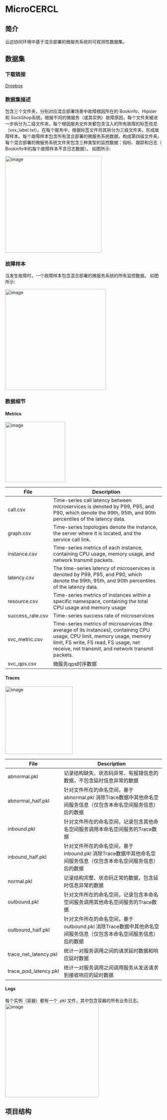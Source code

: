 # MicroCERCL

## 简介

云边协同环境中基于混合部署的微服务系统的可观测性数据集。

## 数据集

### 下载链接

[Dropbox](https://www.dropbox.com/scl/fi/s6gugabhlfd4ar46vu3nf/abnormal.zip?rlkey=iztl9kqkorakqt6dxocmlv3k7&st=jsbbcozk&dl=0)

### 数据集描述

包含三个文件夹，分别对应混合部署场景中故障根因所在的 Bookinfo、Hipster 和 SockShop系统。根据不同的微服务（或其实例）故障原因，每个文件夹被进一步拆分为二级文件夹。每个根因服务文件夹都包含注入的所有故障的标签信息（xxx_label.txt）。在每个服务中，根据标签文件将其拆分为三级文件夹，形成故障样本。每个故障样本包含所有混合部署的微服务系统数据，构成第四级文件夹。每个混合部署的微服务系统文件夹包含三种类型的监控数据：指标、跟踪和日志（ Bookinfo中的每个故障样本不含日志数据）。
如图所示:

<img width="310" alt="image" src="https://github.com/WDCloudEdge/MicroCERCL/assets/48899336/461ec9a0-80c9-4fb1-a989-566cb14661e6">

### 故障样本

当发生故障时，一个故障样本包含混合部署的微服务系统的所有监控数据。
如图所示:

<img width="324" alt="image" src="https://github.com/WDCloudEdge/MicroCERCL/assets/48899336/346c2b81-371b-41ca-92de-ce99df51509e">

### 数据细节

#### Metrics

<img width="193" alt="image" src="https://github.com/WDCloudEdge/MicroCERCL/assets/48899336/6b7e5e22-0d5d-4629-9dbe-ca09c5894766">

| File             | Description                                                                                                                                                                                                             |
| ---------------- | ----------------------------------------------------------------------------------------------------------------------------------------------------------------------------------------------------------------------- |
| call.csv         | Time-series call latency between microservices is denoted by P99, P95, and P90, which denote the 99th, 95th, and 90th percentiles of the latency data.                                                                  |
| graph.csv        | Time-series topologies denote the instance, the server where it is located, and the service call link.                                                                                                                  |
| instance.csv     | Time-series metrics of each instance, containing CPU usage, memory usage, and network transmit packets.                                                                                                                 |
| latency.csv      | The time-series latency of microservices is denoted by P99, P95, and P90, which denote the 99th, 95th, and 90th percentiles of the latency data.                                                                        |
| resource.csv     | Time-series metrics of instances within a specific namespace, containing the total CPU usage and memory usage                                                                                                           |
| success_rate.csv | Time-series success rate of microservices                                                                                                                                                                               |
| svc_metric.csv   | Time-series metrics of microservices (the average of its instances), containing CPU usage, CPU limit, memory usage, memory limit, FS write, FS read, FS usage, net receive, net transmit, and network transmit packets. |
| svc_qps.csv      | 微服务qps时序数据                                                                                                                                                                                                              |

#### Traces

<img width="217" alt="image" src="https://github.com/WDCloudEdge/MicroCERCL/assets/48899336/6ab3177b-3502-413c-b77f-4251387a3d20">

| File                  | Description                                                  |
| --------------------- | ------------------------------------------------------------ |
| abnormal.pkl          | 记录结构缺失、状态码异常、有报错信息的数据，不包含延时信息异常的数据 |
| abnormal_half.pkl     | 针对文件所在的命名空间，基于 abnormal.pkl 消除Trace数据中其他命名空间服务信息（仅包含本命名空间服务信息）后的数据 |
| inbound.pkl           | 针对文件所在的命名空间，记录包含其他命名空间服务调用本命名空间服务的Trace数据 |
| inbound_half.pkl      | 针对文件所在的命名空间，基于 inbound.pkl 消除Trace数据中其他命名空间服务信息（仅包含本命名空间服务信息）后的数据 |
| normal.pkl            | 记录结构完整、状态码正常的数据，包含延时信息异常的数据       |
| outbound.pkl          | 针对文件所在的命名空间，记录包含本命名空间服务调用其他命名空间服务的Trace数据 |
| outbound_half.pkl     | 针对文件所在的命名空间，基于 outbound.pkl 消除Trace数据中其他命名空间服务信息（仅包含本命名空间服务信息）后的数据 |
| trace_net_latency.pkl | 统计一对服务调用之间的请求延时数据和响应延时数据             |
| trace_pod_latency.pkl | 统计一对服务调用之间调用服务从发送请求到接收响应的延时数据   |

#### Logs

每个实例（容器）都有一个 .pkl 文件，其中包含容器的所有业务日志。<img width="301" alt="image" src="https://github.com/WDCloudEdge/MicroCERCL/assets/48899336/e3bddbcf-8b6e-4b02-8f9c-1cbd6945cb43">

## 项目结构

```textile

```

